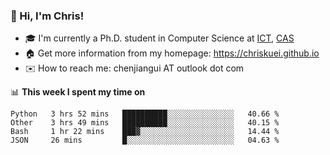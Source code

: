 ### 👋 Hi, I'm Chris!

<!--
**Chriskuei/Chriskuei** is a ✨ _special_ ✨ repository because its `README.md` (this file) appears on your GitHub profile.

Here are some ideas to get you started:

- 🔭 I’m currently working on ...
- 🌱 I’m currently learning ...
- 👯 I’m looking to collaborate on ...
- 🤔 I’m looking for help with ...
- 💬 Ask me about ...
- 📫 How to reach me: ...
- 😄 Pronouns: ...
- ⚡ Fun fact: ...
-->

- 🎓 I'm currently a Ph.D. student in Computer Science at [ICT](http://www.ict.ac.cn), [CAS](https://www.ucas.ac.cn)
- 🏠 Get more information from my homepage: https://chriskuei.github.io
- ✉️ How to reach me: chenjiangui AT outlook dot com

📊 **This week I spent my time on**

<!--START_SECTION:waka-->
```text
Python   3 hrs 52 mins   ██████████░░░░░░░░░░░░░░░   40.66 % 
Other    3 hrs 49 mins   ██████████░░░░░░░░░░░░░░░   40.15 % 
Bash     1 hr 22 mins    ███▓░░░░░░░░░░░░░░░░░░░░░   14.44 % 
JSON     26 mins         █░░░░░░░░░░░░░░░░░░░░░░░░   04.63 % 
```
<!--END_SECTION:waka-->
